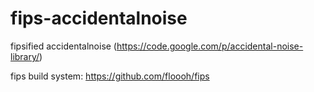 fips-accidentalnoise
====================

fipsified accidentalnoise (https://code.google.com/p/accidental-noise-library/)

fips build system: https://github.com/floooh/fips
